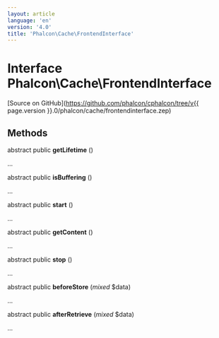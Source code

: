 ```yaml
---
layout: article
language: 'en'
version: '4.0'
title: 'Phalcon\Cache\FrontendInterface'
---
```

# Interface **Phalcon\Cache\FrontendInterface**

[Source on GitHub](https://github.com/phalcon/cphalcon/tree/v{{ page.version }}.0/phalcon/cache/frontendinterface.zep)

## Methods
abstract public  **getLifetime** ()

...


abstract public  **isBuffering** ()

...


abstract public  **start** ()

...


abstract public  **getContent** ()

...


abstract public  **stop** ()

...


abstract public  **beforeStore** (*mixed* $data)

...


abstract public  **afterRetrieve** (*mixed* $data)

...


